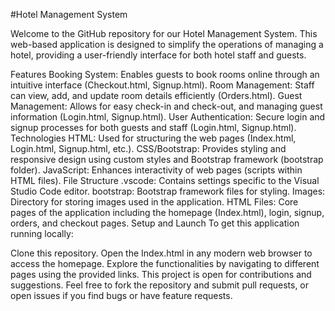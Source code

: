 #Hotel Management System


Welcome to the GitHub repository for our Hotel Management System. This web-based application is designed to simplify the operations of managing a hotel, providing a user-friendly interface for both hotel staff and guests.

Features
Booking System: Enables guests to book rooms online through an intuitive interface (Checkout.html, Signup.html).
Room Management: Staff can view, add, and update room details efficiently (Orders.html).
Guest Management: Allows for easy check-in and check-out, and managing guest information (Login.html, Signup.html).
User Authentication: Secure login and signup processes for both guests and staff (Login.html, Signup.html).
Technologies
HTML: Used for structuring the web pages (Index.html, Login.html, Signup.html, etc.).
CSS/Bootstrap: Provides styling and responsive design using custom styles and Bootstrap framework (bootstrap folder).
JavaScript: Enhances interactivity of web pages (scripts within HTML files).
File Structure
.vscode: Contains settings specific to the Visual Studio Code editor.
bootstrap: Bootstrap framework files for styling.
Images: Directory for storing images used in the application.
HTML Files: Core pages of the application including the homepage (Index.html), login, signup, orders, and checkout pages.
Setup and Launch
To get this application running locally:

Clone this repository.
Open the Index.html in any modern web browser to access the homepage.
Explore the functionalities by navigating to different pages using the provided links.
This project is open for contributions and suggestions. Feel free to fork the repository and submit pull requests, or open issues if you find bugs or have feature requests.
